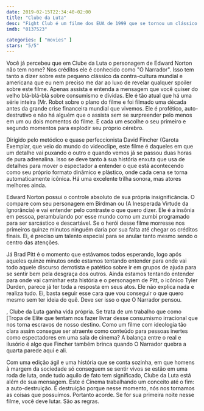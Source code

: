 ```yaml
---
date: 2019-02-15T22:34:40-02:00
title: "Clube da Luta"
desc: "Fight Club é um filme dos EUA de 1999 que se tornou um clássico moderno sobre anti-sistema. É escrito por Jim Uhls baseado no romance de Chuck Palahniuk e tem direção de David Fincher. Em seu elenco brilham Edward Norton como 'o narrador' e Brad Pitt como o icônico Tyler Durden. Helena Bonham Carter também participa, e já parecia suja naquela época, apesar de brilhante como uma mulher que já desistiu de viver há um bom tempo."
imdb: "0137523"

categories: [ "movies" ]
stars: "5/5"
---
```

Você já percebeu que em Clube da Luta o personagem de Edward Norton não tem nome? Nos créditos ele é conhecido como "O Narrador". Isso tem tanto a dizer sobre este pequeno clássico da contra-cultura mundial e americana que eu nem preciso me dar ao luxo de revelar qualquer spoiler sobre este filme. Apenas assista e entenda a mensagem que você quiser do velho blá-blá-blá sobre consumismo e dívidas. Ele é tão atual que há uma série inteira (Mr. Robot sobre o plano do filme e foi filmado uma década antes da grande crise financeira mundial que vivemos. Ele é profético, auto-destrutivo e não há alguém que o assista sem se surpreender pelo menos em um ou dois momentos do filme. E cada um escolhe o seu primeiro e segundo momentos para explodir seu próprio cérebro.

Dirigido pelo metódico e quase perfeccionista David Fincher (Garota Exemplar, que veio do mundo do videoclipe, este filme é daqueles em que um detalhe vai puxando o outro e quando vemos já se passou duas horas de pura adrenalina. Isso se deve tanto à sua história enxuta que usa de detalhes para mover o espectador a entender o que está acontecendo como seu próprio formato dinâmico e plástico, onde cada cena se torna automaticamente icônica. Há uma excelente trilha sonora, mas atores melhores ainda.

Edward Norton possui o controle absoluto de sua própria insignificância. O compare com seu personagem em Birdman ou (A Inesperada Virtude da Ignorância) e vai entender pelo contraste o que quero dizer. Ele é a insônia em pessoa, perambulando por esse mundo como um zumbi programado para ser sarcástico e descartável. Se o herói desse filme morresse nos primeiros quinze minutos ninguém daria por sua falta até chegar os créditos finais. Ei, é preciso um talento especial para se anular tanto mesmo sendo o centro das atenções.

Já Brad Pitt é o momento que estávamos todos esperando, logo após aqueles quinze minutos onde estamos tentando entender para onde vai todo aquele discurso derrotista e patético sobre ir em grupos de ajuda para se sentir bem pela desgraça dos outros. Ainda estamos tentando entender para onde vai caminhar esta história e o personagem de Pitt, o icônico Tyler Durden, parece já ter toda a resposta em seus atos. Ele não explica nada e realiza tudo. Ei, basta seguir esse cara que vou conseguir o que quero mesmo sem ter ideia do quê. Deve ser isso o que O Narrador pensou.

, Clube da Luta ganha vida própria. Se trata de um trabalho que como [Tropa de Elite que tentam nos fazer livrar desse consumismo irracional que nos torna escravos de nosso destino. Como um filme com ideologia tão clara assim consegue ser atraente como conteúdo para pessoas inertes como espectadores em uma sala de cinema? A balança entre o real e ilusório é algo que Fincher também brinca quando O Narrador quebra a quarta parede aqui e ali.

Com uma edição ágil e uma história que se conta sozinha, em que homens à margem da sociedade só conseguem se sentir vivos se estão em uma roda de luta, onde tudo aquilo de fato tem significado, Clube da Luta está além de sua mensagem. Este é Cinema trabalhando um conceito até o fim: a auto-destruição. É destruição porque nesse momento, nós nos tornamos as coisas que possuímos. Portanto acorde. Se for sua primeira noite nesse filme, você deve lutar. São as regras.
